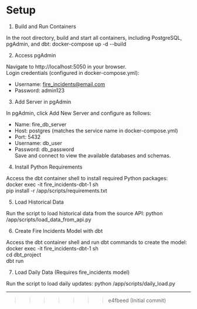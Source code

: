 
# Setup

1. Build and Run Containers  

In the root directory, build and start all containers, including PostgreSQL, pgAdmin, and dbt:
docker-compose up -d --build

2. Access pgAdmin  

Navigate to http://localhost:5050 in your browser.  
Login credentials (configured in docker-compose.yml):  
- Username: fire_incidents@email.com  
- Password: admin123

3. Add Server in pgAdmin  

In pgAdmin, click Add New Server and configure as follows:  
- Name: fire_db_server  
- Host: postgres (matches the service name in docker-compose.yml)  
- Port: 5432  
- Username: db_user  
- Password: db_password  
Save and connect to view the available databases and schemas.

4. Install Python Requirements 

Access the dbt container shell to install required Python packages:  
docker exec -it fire_incidents-dbt-1 sh  
pip install -r /app/scripts/requirements.txt

5. Load Historical Data  

Run the script to load historical data from the source API:
python /app/scripts/load_data_from_api.py

6. Create Fire Incidents Model with dbt  

Access the dbt container shell and run dbt commands to create the model:
docker exec -it fire_incidents-dbt-1 sh  
cd dbt_project  
dbt run

7. Load Daily Data (Requires fire_incidents model)  

Run the script to load daily updates:
python /app/scripts/daily_load.py


----------------------------------------------------------------------------------------------

>>>>>>> e4fbeed (Initial commit)
